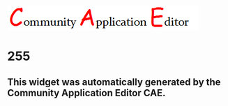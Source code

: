 ![CAE](https://github.com/PhilCAEOrg/frontendComponent-255/blob/gh-pages/img/logo.png)  

255
===================


This widget was automatically generated by the Community Application Editor CAE.  
---------------
